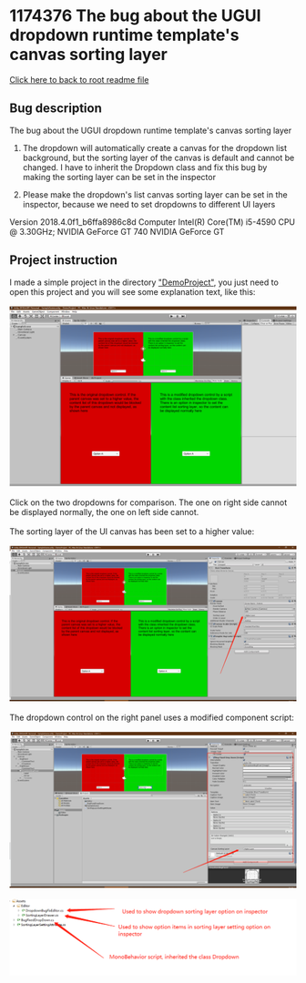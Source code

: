 # 1174376  The bug about the UGUI dropdown runtime template's canvas sorting layer

[Click here to back to root readme file](../../README.md)

## Bug description

The bug about the UGUI dropdown runtime template's canvas sorting layer

1. The dropdown will automatically create a canvas for the dropdown list background, but the sorting layer of the canvas is default and cannot be changed. I have to inherit the Dropdown class and fix this bug by making the sorting layer can be set in the inspector

2. Please make the dropdown's list canvas sorting layer can be set in the inspector, because we need to set dropdowns to different UI layers
   
Version 2018.4.0f1_b6ffa8986c8d
Computer Intel(R) Core(TM) i5-4590 CPU @ 3.30GHz; NVIDIA GeForce GT 740 NVIDIA GeForce GT

## Project instruction

I made a simple project in the directory ["DemoProject"](./DemoProject), you just need to open this project and you will see some explanation text, like this:</br></br>
![Screen capture](./ReadmeResources/ScreenCapture1.png)</br></br>
Click on the two dropdowns for comparison. The one on right side cannot be displayed normally, the one on left side cannot.</br></br>
The sorting layer of the UI canvas has been set to a higher value:</br></br>
![Screen capture](./ReadmeResources/ScreenCapture2.png)</br></br>
The dropdown control on the right panel uses a modified component script:</br></br>
![Screen capture](./ReadmeResources/ScreenCapture3.png)</br></br>
![Screen capture](./ReadmeResources/ScreenCapture4.png)</br></br>

